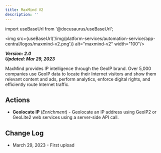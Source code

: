 ```yaml
---
title: MaxMind V2
description: ''
---
```

import useBaseUrl from '@docusaurus/useBaseUrl';

<img src={useBaseUrl('/img/platform-services/automation-service/app-central/logos/maxmind-v2.png')} alt="maxmind-v2" width="100"/>

***Version: 2.0  
Updated: Mar 29, 2023***

MaxMind provides IP intelligence through the GeoIP brand. Over 5,000 companies use GeoIP data to locate their Internet visitors and show them relevant content and ads, perform analytics, enforce digital rights, and efficiently route Internet traffic.

## Actions

* **Geolocate IP** (*Enrichment*) - Geolocate an IP address using GeoIP2 or GeoLite2 web services using a server-side API call.

## Change Log

* March 29, 2023 - First upload
